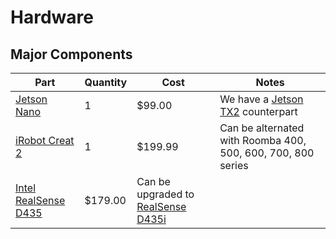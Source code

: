 Hardware
================

## Major Components
|  Part         |  Quantity       |  Cost    |  Notes          |
|---------------|-----------------|----------|-----------------|
| [Jetson Nano](https://developer.nvidia.com/embedded/jetson-nano-developer-kit) | 1 | $99.00 | We have a [Jetson TX2](https://developer.nvidia.com/embedded/jetson-tx2-developer-kit) counterpart |
| [iRobot Creat 2](https://www.irobot.com/about-irobot/stem/create-2) | 1 | $199.99 | Can be alternated with Roomba 400, 500, 600, 700, 800 series |
| [Intel RealSense D435](https://www.intelrealsense.com/depth-camera-d435/) | $179.00 | Can be upgraded to [RealSense D435i](https://www.intelrealsense.com/depth-camera-d435i/) |

